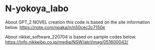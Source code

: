 # N-yokoya_labo
About GPT_2 NOVEL creation this code is based on the site information below. 
https://note.com/npaka/n/n50cec2c7150e

About nikkei_software_220704 is based on sample codes below.
https://info.nikkeibp.co.jp/media/NSW/atcl/mag/051600042/
